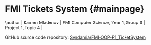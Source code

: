 # FMI Tickets System {#mainpage}

\author | Kamen Mladenov | FMI Computer Science, Year 1, Group 6 | Project 1, Topic 4 |

GitHub source code repository: [Syndamia/FMI-OOP-P1_TicketSystem](https://github.com/Syndamia/FMI-OOP-P1_TicketSystem)
